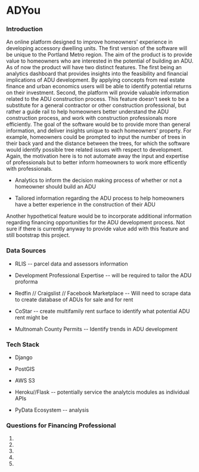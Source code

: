 # ADYou #

### Introduction ###

An online platform designed to improve homeowners' experience in developing accessory dwelling units. The first version of the software will be unique to the Portland Metro region. The aim of the product is to provide value to homeowners who are interested in the potential of building an ADU. As of now the product will have two distinct features. The first being an analytics dashboard that provides insights into the feasibility and financial implications of ADU development. By applying concepts from real estate finance and urban economics users will be able to identify potential returns on their investment. Second, the platform will provide valuable information related to the ADU construction process. This feature doesn't seek to be a substitute for a general contractor or other construction professional, but rather a guide rail to help homeowners better understand the ADU construction process, and work with construction professionals more efficiently. The goal of the software would be to provide more than general information, and deliver insights unique to each homeowners' property. For example, homeowners could be prompted to input the number of trees in their back yard and the distance between the trees, for which the software would identify possible tree related issues with respect to development. Again, the motivation here is to not automate away the input and expertise of professionals but to better inform homeowners to work more efficently with professionals. 

* Analytics to inform the decision making process of whether or not a homeowner should build an ADU

* Tailored information regarding the ADU process to help homeowners have a better experience in the construction of their ADU

Another hypothetical feature would be to incorporate additional information regarding financing opportunities for the ADU development process. Not sure if there is currently anyway to provide value add with this feature and still bootstrap this project.  

### Data Sources ###

* RLIS -- parcel data and assessors information

* Development Professional Expertise -- will be required to tailor the ADU proforma

* Redfin // Craigslist // Facebook Marketplace -- Will need to scrape data to create database of ADUs for sale and for rent

* CoStar -- create multifamily rent surface to identify what potential ADU rent might be

* Multnomah County Permits -- Identify trends in ADU development

### Tech Stack ###

* Django

* PostGIS

* AWS S3

* Heroku//Flask -- potentially service the analytcis modules as individual APIs

* PyData Ecosystem -- analysis

### Questions for Financing Professional ###

1. 
2.
3. 
4.
5.

